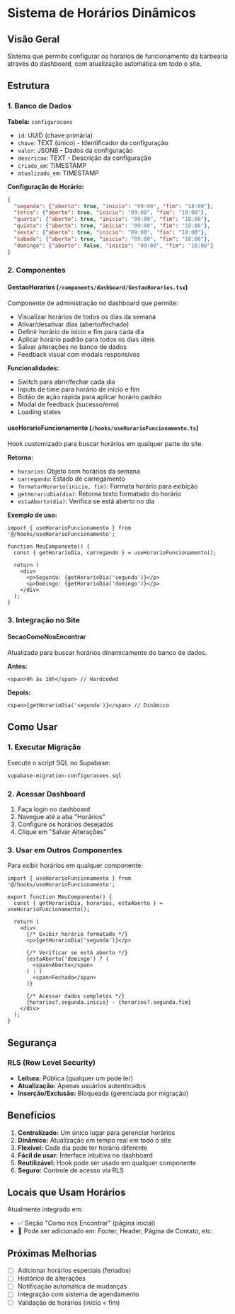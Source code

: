 # Sistema de Horários Dinâmicos

## Visão Geral
Sistema que permite configurar os horários de funcionamento da barbearia através do dashboard, com atualização automática em todo o site.

## Estrutura

### 1. Banco de Dados
**Tabela:** `configuracoes`
- `id`: UUID (chave primária)
- `chave`: TEXT (único) - Identificador da configuração
- `valor`: JSONB - Dados da configuração
- `descricao`: TEXT - Descrição da configuração
- `criado_em`: TIMESTAMP
- `atualizado_em`: TIMESTAMP

**Configuração de Horário:**
```json
{
  "segunda": {"aberto": true, "inicio": "09:00", "fim": "18:00"},
  "terca": {"aberto": true, "inicio": "09:00", "fim": "18:00"},
  "quarta": {"aberto": true, "inicio": "09:00", "fim": "18:00"},
  "quinta": {"aberto": true, "inicio": "09:00", "fim": "18:00"},
  "sexta": {"aberto": true, "inicio": "09:00", "fim": "18:00"},
  "sabado": {"aberto": true, "inicio": "09:00", "fim": "18:00"},
  "domingo": {"aberto": false, "inicio": "09:00", "fim": "18:00"}
}
```

### 2. Componentes

#### GestaoHorarios (`/components/dashboard/GestaoHorarios.tsx`)
Componente de administração no dashboard que permite:
- Visualizar horários de todos os dias da semana
- Ativar/desativar dias (aberto/fechado)
- Definir horário de início e fim para cada dia
- Aplicar horário padrão para todos os dias úteis
- Salvar alterações no banco de dados
- Feedback visual com modals responsivos

**Funcionalidades:**
- Switch para abrir/fechar cada dia
- Inputs de time para horário de início e fim
- Botão de ação rápida para aplicar horário padrão
- Modal de feedback (sucesso/erro)
- Loading states

#### useHorarioFuncionamento (`/hooks/useHorarioFuncionamento.ts`)
Hook customizado para buscar horários em qualquer parte do site.

**Retorna:**
- `horarios`: Objeto com horários da semana
- `carregando`: Estado de carregamento
- `formatarHorario(inicio, fim)`: Formata horário para exibição
- `getHorarioDia(dia)`: Retorna texto formatado do horário
- `estaAberto(dia)`: Verifica se está aberto no dia

**Exemplo de uso:**
```tsx
import { useHorarioFuncionamento } from '@/hooks/useHorarioFuncionamento';

function MeuComponente() {
  const { getHorarioDia, carregando } = useHorarioFuncionamento();
  
  return (
    <div>
      <p>Segunda: {getHorarioDia('segunda')}</p>
      <p>Domingo: {getHorarioDia('domingo')}</p>
    </div>
  );
}
```

### 3. Integração no Site

#### SecaoComoNosEncontrar
Atualizada para buscar horários dinamicamente do banco de dados.

**Antes:**
```tsx
<span>9h às 18h</span> // Hardcoded
```

**Depois:**
```tsx
<span>{getHorarioDia('segunda')}</span> // Dinâmico
```

## Como Usar

### 1. Executar Migração
Execute o script SQL no Supabase:
```bash
supabase-migration-configuracoes.sql
```

### 2. Acessar Dashboard
1. Faça login no dashboard
2. Navegue até a aba "Horários"
3. Configure os horários desejados
4. Clique em "Salvar Alterações"

### 3. Usar em Outros Componentes
Para exibir horários em qualquer componente:

```tsx
import { useHorarioFuncionamento } from '@/hooks/useHorarioFuncionamento';

export function MeuComponente() {
  const { getHorarioDia, horarios, estaAberto } = useHorarioFuncionamento();
  
  return (
    <div>
      {/* Exibir horário formatado */}
      <p>{getHorarioDia('segunda')}</p>
      
      {/* Verificar se está aberto */}
      {estaAberto('domingo') ? (
        <span>Aberto</span>
      ) : (
        <span>Fechado</span>
      )}
      
      {/* Acessar dados completos */}
      {horarios?.segunda.inicio} - {horarios?.segunda.fim}
    </div>
  );
}
```

## Segurança

### RLS (Row Level Security)
- **Leitura:** Pública (qualquer um pode ler)
- **Atualização:** Apenas usuários autenticados
- **Inserção/Exclusão:** Bloqueada (gerenciada por migração)

## Benefícios

1. **Centralizado:** Um único lugar para gerenciar horários
2. **Dinâmico:** Atualização em tempo real em todo o site
3. **Flexível:** Cada dia pode ter horário diferente
4. **Fácil de usar:** Interface intuitiva no dashboard
5. **Reutilizável:** Hook pode ser usado em qualquer componente
6. **Seguro:** Controle de acesso via RLS

## Locais que Usam Horários

Atualmente integrado em:
- ✅ Seção "Como nos Encontrar" (página inicial)
- 🔄 Pode ser adicionado em: Footer, Header, Página de Contato, etc.

## Próximas Melhorias

- [ ] Adicionar horários especiais (feriados)
- [ ] Histórico de alterações
- [ ] Notificação automática de mudanças
- [ ] Integração com sistema de agendamento
- [ ] Validação de horários (início < fim)
